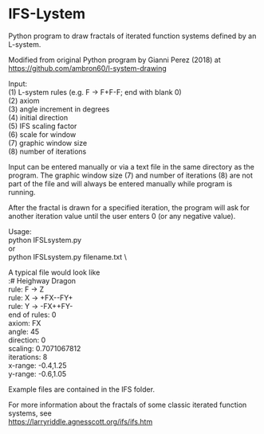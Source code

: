 # IFS-Lystem
Python program to draw fractals of iterated function systems defined by an L-system.

Modified from original Python program by Gianni Perez (2018) at 
https://github.com/ambron60/l-system-drawing

Input: \
   (1) L-system rules (e.g. F -> F+F-F; end with blank 0) \
   (2) axiom \
   (3) angle increment in degrees \
   (4) initial direction \
   (5) IFS scaling factor \
   (6) scale for window  \
   (7) graphic window size \
   (8) number of iterations 
   
Input can be entered manually or via a text file in the same directory as the program.
The graphic window size (7) and number of iterations (8) are not part of the file
and will always be entered manually while program is running.

After the fractal is drawn for a specified iteration, the program will ask for another
iteration value until the user enters 0 (or any negative value).

Usage: \
    python IFSLsystem.py \
       or \
    python IFSLsystem.py filename.txt \
    
A typical file would look like \
:# Heighway Dragon \
rule: F -> Z \
rule: X -> +FX--FY+ \
rule: Y -> -FX++FY- \
end of rules: 0 \
axiom: FX \
angle: 45 \
direction: 0 \
scaling: 0.7071067812 \
iterations: 8 \
x-range: -0.4,1.25 \
y-range: -0.6,1.05 

Example files are contained in the IFS folder.

For more information about the fractals of some classic iterated function systems, see \
https://larryriddle.agnesscott.org/ifs/ifs.htm
